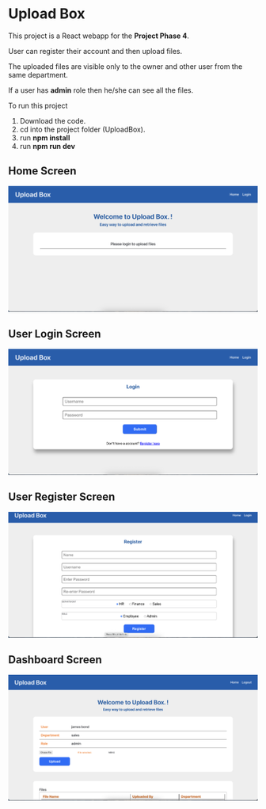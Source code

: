 # Upload Box

This project is a React webapp for the **Project Phase 4**.

User can register their account and then upload files.

The uploaded files are visible only to the owner and other user from the same department.

If a user has **admin** role then he/she can see all the files.

To run this project

1. Download the code.
2. cd into the project folder (UploadBox).
3. run **npm install**
4. run **npm run dev**

## Home Screen

![home screen](screenshots/home.png)

## User Login Screen

![login screen](screenshots/login.png)

## User Register Screen

![register screen](screenshots/register.png)

## Dashboard Screen

![dashboard screen](screenshots/dashboard.png)
